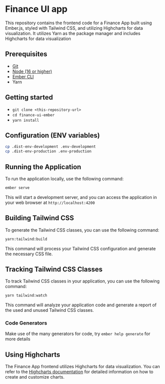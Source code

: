 # Finance UI app

This repository contains the frontend code for a Finance App built using Ember.js, styled with Tailwind CSS, and utilizing Highcharts for data visualization. It utilizes Yarn as the package manager and includes Highcharts for data visualization

## Prerequisites

- [Git](https://git-scm.com/)
- [Node (16 or higher)](https://nodejs.org/)
- [Ember CLI](https://cli.emberjs.com/release/)
- Yarn

## Getting started

- `git clone <this-repository-url>`
- `cd finance-ui-ember`
- `yarn install`

## Configuration (ENV variables)

```bash
cp .dist-env-development .env-development
cp .dist-env-production .env-production
```

## Running the Application

To run the application locally, use the following command:

```bash
ember serve
```

This will start a development server, and you can access the application in your web browser at `http://localhost:4200`

## Building Tailwind CSS

To generate the Tailwind CSS classes, you can use the following command:

```bash
yarn:tailwind:build
```

This command will process your Tailwind CSS configuration and generate the necessary CSS file.

## Tracking Tailwind CSS Classes

To track Tailwind CSS classes in your application, you can use the following command:

```bash
yarn tailwind:watch
```

This command will analyze your application code and generate a report of the used and unused Tailwind CSS classes.

### Code Generators

Make use of the many generators for code, try `ember help generate` for more details

## Using Highcharts

The Finance App frontend utilizes Highcharts for data visualization. You can refer to the [Highcharts documentation](https://www.highcharts.com/docs/index) for detailed information on how to create and customize charts.
